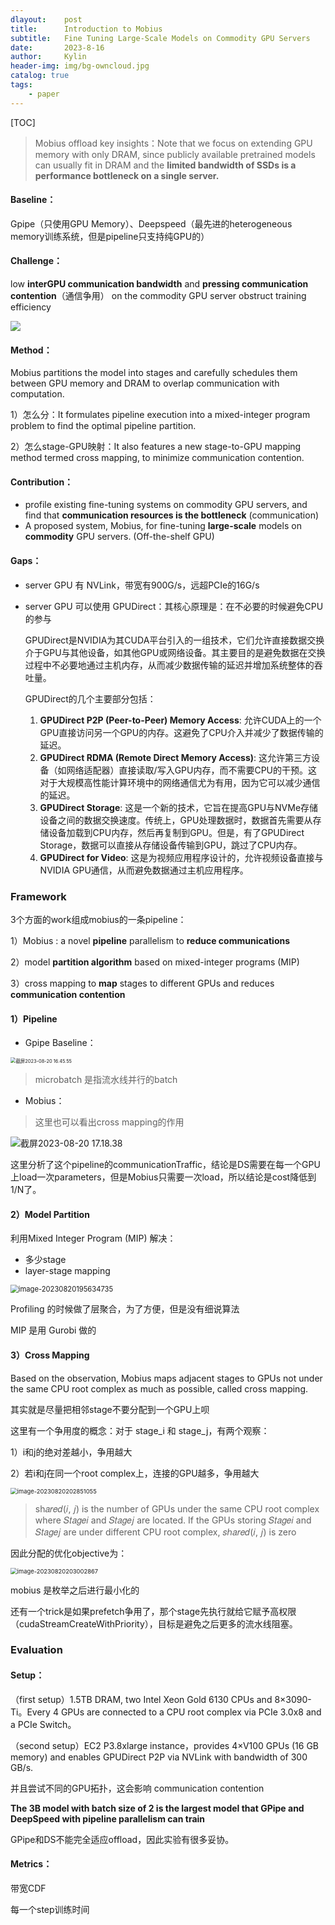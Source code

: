 ```yaml
---
dlayout:    post
title:      Introduction to Mobius
subtitle:   Fine Tuning Large-Scale Models on Commodity GPU Servers
date:       2023-8-16
author:     Kylin
header-img: img/bg-owncloud.jpg
catalog: true
tags:
    - paper
---
```




[TOC]

> Mobius offload key insights：Note that we focus on extending GPU memory with only DRAM, since publicly available pretrained models can usually fit in DRAM and the **limited bandwidth of SSDs is a performance bottleneck on a single server.**

#### Baseline：

Gpipe（只使用GPU Memory）、Deepspeed（最先进的heterogeneous memory训练系统，但是pipeline只支持纯GPU的）

#### Challenge：

low **interGPU communication bandwidth** and **pressing communication contention**（通信争用） on the commodity GPU server obstruct training efficiency

![](http://kylinhub.oss-cn-shanghai.aliyuncs.com/uPic/image-20230820151459924.png)

#### Method：

Mobius partitions the model into stages and carefully schedules them between GPU memory and DRAM to overlap communication with computation.

1）怎么分：It formulates pipeline execution into a mixed-integer program problem to find the optimal pipeline partition.

2）怎么stage-GPU映射：It also features a new stage-to-GPU mapping method termed cross mapping, to minimize communication contention.



#### Contribution：

- profile existing fine-tuning systems on commodity GPU servers, and find that **communication resources is the  bottleneck** (communication)
- A proposed system, Mobius, for fine-tuning **large-scale** models on **commodity** GPU servers. (Off-the-shelf GPU)



#### Gaps：

- server GPU 有 NVLink，带宽有900G/s，远超PCIe的16G/s

- server GPU 可以使用 GPUDirect：其核心原理是：在不必要的时候避免CPU的参与

  GPUDirect是NVIDIA为其CUDA平台引入的一组技术，它们允许直接数据交换介于GPU与其他设备，如其他GPU或网络设备。其主要目的是避免数据在交换过程中不必要地通过主机内存，从而减少数据传输的延迟并增加系统整体的吞吐量。

  GPUDirect的几个主要部分包括：

  1. **GPUDirect P2P (Peer-to-Peer) Memory Access**: 允许CUDA上的一个GPU直接访问另一个GPU的内存。这避免了CPU介入并减少了数据传输的延迟。
  2. **GPUDirect RDMA (Remote Direct Memory Access)**: 这允许第三方设备（如网络适配器）直接读取/写入GPU内存，而不需要CPU的干预。这对于大规模高性能计算环境中的网络通信尤为有用，因为它可以减少通信的延迟。
  3. **GPUDirect Storage**: 这是一个新的技术，它旨在提高GPU与NVMe存储设备之间的数据交换速度。传统上，GPU处理数据时，数据首先需要从存储设备加载到CPU内存，然后再复制到GPU。但是，有了GPUDirect Storage，数据可以直接从存储设备传输到GPU，跳过了CPU内存。
  4. **GPUDirect for Video**: 这是为视频应用程序设计的，允许视频设备直接与NVIDIA GPU通信，从而避免数据通过主机应用程序。



### Framework

3个方面的work组成mobius的一条pipeline：

1）Mobius : a novel **pipeline** parallelism to **reduce communications**

2）model **partition algorithm** based on mixed-integer programs (MIP)

3）cross mapping to **map** stages to different GPUs and reduces **communication contention**



#### 1）Pipeline

- Gpipe Baseline：

<img src="http://kylinhub.oss-cn-shanghai.aliyuncs.com/uPic/%E6%88%AA%E5%B1%8F2023-08-20%2016.45.55.png" alt="截屏2023-08-20 16.45.55" style="zoom:53%;" />

> microbatch 是指流水线并行的batch

- Mobius：

> 这里也可以看出cross mapping的作用

<img src="http://kylinhub.oss-cn-shanghai.aliyuncs.com/uPic/%E6%88%AA%E5%B1%8F2023-08-20%2017.18.38.png" alt="截屏2023-08-20 17.18.38" style="zoom:100%;" />

这里分析了这个pipeline的communicationTraffic，结论是DS需要在每一个GPU上load一次parameters，但是Mobius只需要一次load，所以结论是cost降低到1/N了。



#### 2）Model Partition

利用Mixed Integer Program (MIP) 解决：

- 多少stage 
- layer-stage mapping

<img src="https://kylinhub.oss-cn-shanghai.aliyuncs.com/image-20230820195634735.png" alt="image-20230820195634735" style="zoom:80%;" />

Profiling 的时候做了层聚合，为了方便，但是没有细说算法

MIP 是用 Gurobi 做的





#### 3）Cross Mapping

Based on the observation, Mobius maps adjacent stages to GPUs not under the same CPU root complex as much as possible, called cross mapping.   

其实就是尽量把相邻stage不要分配到一个GPU上呗

这里有一个争用度的概念：对于 stage_i 和 stage_j，有两个观察：

1）i和j的绝对差越小，争用越大

2）若i和j在同一个root complex上，连接的GPU越多，争用越大

<img src="https://kylinhub.oss-cn-shanghai.aliyuncs.com/image-20230820202851055.png" alt="image-20230820202851055" style="zoom:67%;" />

> sh𝑎𝑟𝑒𝑑(𝑖, 𝑗) is the number of GPUs under the same CPU root complex where 𝑆𝑡𝑎𝑔𝑒𝑖 and 𝑆𝑡𝑎𝑔𝑒𝑗 are located. If the GPUs storing 𝑆𝑡𝑎𝑔𝑒𝑖 and 𝑆𝑡𝑎𝑔𝑒𝑗 are under different CPU root complex, 𝑠ℎ𝑎𝑟𝑒𝑑(𝑖, 𝑗) is zero  

因此分配的优化objective为：

<img src="https://kylinhub.oss-cn-shanghai.aliyuncs.com/image-20230820203002867.png" alt="image-20230820203002867" style="zoom:67%;" />

mobius 是枚举之后进行最小化的

还有一个trick是如果prefetch争用了，那个stage先执行就给它赋予高权限（cudaStreamCreateWithPriority），目标是避免之后更多的流水线阻塞。



### Evaluation

#### Setup：

（first setup）1.5TB DRAM, two Intel Xeon Gold 6130 CPUs and 8×3090-Ti。Every 4 GPUs are connected to a CPU root complex via PCIe 3.0x8 and a PCIe Switch。

（second setup）EC2 P3.8xlarge instance，provides 4×V100 GPUs (16 GB memory) and enables GPUDirect P2P via NVLink with bandwidth of 300 GB/s.

并且尝试不同的GPU拓扑，这会影响 communication contention

**The 3B model with batch size of 2 is the largest model that GPipe and DeepSpeed with pipeline parallelism can train**

GPipe和DS不能完全适应offload，因此实验有很多妥协。



#### Metrics：

带宽CDF

每一个step训练时间



























